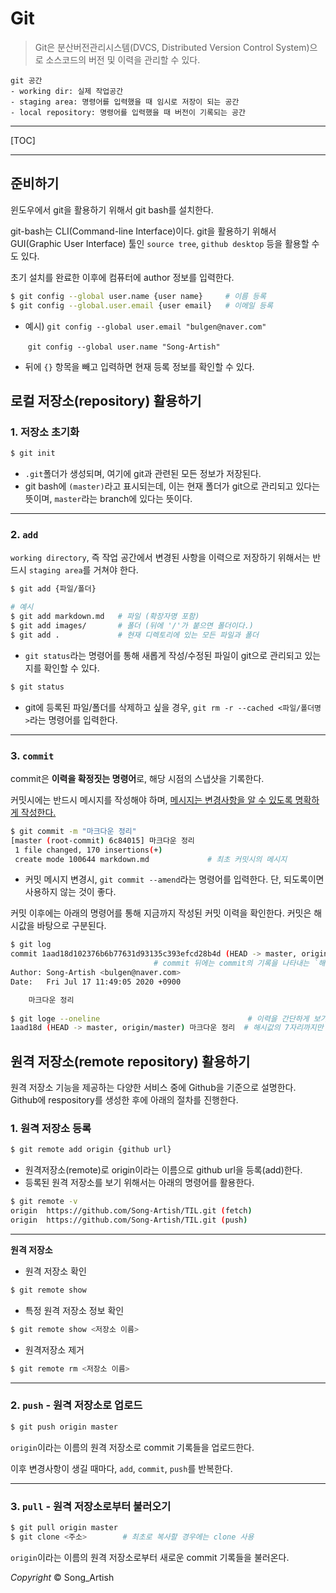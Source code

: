 # Git

> Git은 분산버전관리시스템(DVCS, Distributed Version Control System)으로 소스코드의 버전 및 이력을 관리할 수 있다.

```한국어
git 공간
- working dir: 실제 작업공간
- staging area: 명령어를 입력했을 때 임시로 저장이 되는 공간
- local repository: 명령어를 입력했을 때 버전이 기록되는 공간
```

---

[TOC]

---



## 준비하기

윈도우에서 git을 활용하기 위해서 git bash를 설치한다.

 git-bash는 CLI(Command-line Interface)이다. git을 활용하기 위해서 GUI(Graphic User Interface) 툴인 `source tree`, `github desktop` 등을 활용할 수도 있다.

초기 설치를 완료한 이후에 컴퓨터에 author 정보를 입력한다.

```bash
$ git config --global user.name {user name}		# 이름 등록
$ git config --global.user.email {user email}	# 이메일 등록
```

- 예시) `git config --global user.email "bulgen@naver.com"`

  ​		 `git config --global user.name "Song-Artish"`

- 뒤에 `{}` 항목을 빼고 입력하면 현재 등록 정보를 확인할 수 있다.



## 로컬 저장소(repository) 활용하기

### 1. 저장소 초기화

```bash
$ git init
```

- `.git`폴더가 생성되며, 여기에 git과 관련된 모든 정보가 저장된다.
- git bash에 `(master)`라고 표시되는데, 이는 현재 폴더가 git으로 관리되고 있다는 뜻이며, `master`라는 branch에 있다는 뜻이다.

---

### 2. `add` 

`working directory`, 즉 작업 공간에서 변경된 사항을 이력으로 저장하기 위해서는 반드시 `staging area`를 거쳐야 한다.

```bash
$ git add {파일/폴더}
```

```bash
# 예시
$ git add markdown.md   # 파일 (확장자명 포함)
$ git add images/       # 폴더 (뒤에 '/'가 붙으면 폴더이다.)
$ git add .			    # 현재 디렉토리에 있는 모든 파일과 폴더
```

- `git status`라는 명령어를 통해 새롭게 작성/수정된 파일이 git으로 관리되고 있는지를 확인할 수 있다.

``` bash
$ git status
```

- git에 등록된 파일/폴더를 삭제하고 싶을 경우, `git rm -r --cached <파일/폴더명>`라는 명령어를 입력한다.

---

### 3. `commit`

commit은 **이력을 확정짓는 명령어**로, 해당 시점의 스냅샷을 기록한다.

커밋시에는 반드시 메시지를 작성해야 하며, <u>메시지는 변경사항을 알 수 있도록 명확하게 작성한다.</u>

```bash
$ git commit -m "마크다운 정리"
[master (root-commit) 6c84015] 마크다운 정리
 1 file changed, 170 insertions(+)
 create mode 100644 markdown.md				# 최초 커밋시의 메시지
```

- 커밋 메시지 변경시, `git commit --amend`라는 명령어를 입력한다. 단, 되도록이면 사용하지 않는 것이 좋다.

커밋 이후에는 아래의 명령어를 통해 지금까지 작성된 커밋 이력을 확인한다. 커밋은 해시값을 바탕으로 구분된다.

```bash
$ git log
commit 1aad18d102376b6b77631d93135c393efcd28b4d (HEAD -> master, origin/master)
								# commit 뒤에는 commit의 기록을 나타내는 `해시값`
Author: Song-Artish <bulgen@naver.com>
Date:   Fri Jul 17 11:49:05 2020 +0900

    마크다운 정리
    
$ git loge --oneline							     # 이력을 간단하게 보기 위한 명령어
1aad18d (HEAD -> master, origin/master) 마크다운 정리	 # 해시값의 7자리까지만 나타냄
```



## 원격 저장소(remote repository) 활용하기

원격 저장소 기능을 제공하는 다양한 서비스 중에 Github을 기준으로 설명한다. Github에 respository를 생성한 후에 아래의 절차를 진행한다.



### 1. 원격 저장소 등록

```bash
$ git remote add origin {github url}
```

- 원격저장소(remote)로 origin이라는 이름으로 github url을 등록(add)한다.
- 등록된 원격 저장소를 보기 위해서는 아래의 명령어를 활용한다.

```bash
$ git remote -v
origin  https://github.com/Song-Artish/TIL.git (fetch)
origin  https://github.com/Song-Artish/TIL.git (push)
```

---

**원격 저장소**

- 원격 저장소 확인

```bash
$ git remote show
```

- 특정 원격 저장소 정보 확인

```bash
$ git remote show <저장소 이름>
```

- 원격저장소 제거

```bash
$ git remote rm <저장소 이름>
```

---

### 2. `push` - 원격 저장소로 업로드

```bash
$ git push origin master
```

`origin`이라는 이름의 원격 저장소로 commit 기록들을 업로드한다.

이후 변경사항이 생길 때마다, `add`, `commit`, `push`를 반복한다.

---

### 3. `pull` - 원격 저장소로부터 불러오기

```bash
$ git pull origin master
$ git clone <주소>		# 최초로 복사할 경우에는 clone 사용
```

`origin`이라는 이름의 원격 저장소로부터 새로운 commit 기록들을 불러온다.

*Copyright* © Song_Artish